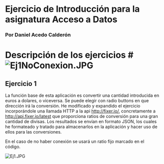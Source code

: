 # Ejercicio de Introducción para la asignatura Acceso a Datos #
### Por Daniel Acedo Calderón ###

# Descripción de los ejercicios #![Ej1NoConexion.JPG](https://bitbucket.org/repo/9rMrdL/images/1826379029-Ej1NoConexion.JPG)

## Ejercicio 1 ##

La función base de esta aplicación es convertir una cantidad introducida en euros a dolares, o viceversa. Se puede elegir con radio buttons en que dirección irá la conversión.
He modificado y expandido el ejercicio incorporándole una llamada HTTP a la api http://fixer.io/, concretamente a http://api.fixer.io/latest que proporciona ratios de conversión para una gran cantidad de divisas. Los resultados se envían en formato JSON, los cuales he formateado y tratado para almacenarlos en la aplicación y hacer uso de ellos para las conversiones.

En el caso de no haber conexión se usará un ratio fijo marcado en el código.

![Ej1.JPG](https://bitbucket.org/repo/9rMrdL/images/196902422-Ej1.JPG) 
